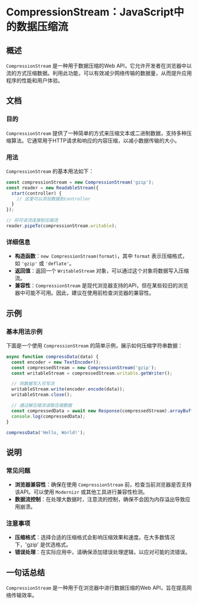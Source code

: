 <!--
Meta Description: # CompressionStream：JavaScript中的数据压缩流 ## 概述 `CompressionStream` 是一种用于数据压缩的Web API，它允许开发者在浏览器中以流的方式压缩数据。利用此功能，可以有效减少网络传输的数据量，从而提升应用程序的性能和用户体验。 ## 文档 ##...
Meta Keywords: compressionstream, const, new, gzip, writablestream
-->

# CompressionStream：JavaScript中的数据压缩流

## 概述
`CompressionStream` 是一种用于数据压缩的Web API，它允许开发者在浏览器中以流的方式压缩数据。利用此功能，可以有效减少网络传输的数据量，从而提升应用程序的性能和用户体验。

## 文档
### 目的
`CompressionStream` 提供了一种简单的方式来压缩文本或二进制数据，支持多种压缩算法。它通常用于HTTP请求和响应的内容压缩，以减小数据传输的大小。

### 用法
`CompressionStream` 的基本用法如下：

```javascript
const compressionStream = new CompressionStream('gzip');
const reader = new ReadableStream({
  start(controller) {
    // 这里可以添加数据到controller
  }
});

// 将可读流连接到压缩流
reader.pipeTo(compressionStream.writable);
```

### 详细信息
- **构造函数**：`new CompressionStream(format)`，其中 `format` 表示压缩格式，如 `'gzip'` 或 `'deflate'`。
- **返回值**：返回一个 `WritableStream` 对象，可以通过这个对象将数据写入压缩流。
- **兼容性**：`CompressionStream` 是现代浏览器支持的API，但在某些较旧的浏览器中可能不可用。因此，建议在使用前检查浏览器的兼容性。

## 示例
### 基本用法示例
下面是一个使用 `CompressionStream` 的简单示例，展示如何压缩字符串数据：

```javascript
async function compressData(data) {
  const encoder = new TextEncoder();
  const compressedStream = new CompressionStream('gzip');
  const writableStream = compressedStream.writable.getWriter();

  // 将数据写入可写流
  writableStream.write(encoder.encode(data));
  writableStream.close();

  // 通过解压缩流读取压缩数据
  const compressedData = await new Response(compressedStream).arrayBuffer();
  console.log(compressedData);
}

compressData('Hello, World!');
```

## 说明
### 常见问题
- **浏览器兼容性**：确保在使用 `CompressionStream` 前，检查当前浏览器是否支持该API。可以使用 `Modernizr` 或其他工具进行兼容性检测。
- **数据流控制**：在处理大数据时，注意流的控制，确保不会因为内存溢出导致应用崩溃。

### 注意事项
- **压缩格式**：选择合适的压缩格式会影响压缩效果和速度。在大多数情况下，'gzip' 是优选格式。
- **错误处理**：在实际应用中，请确保添加错误处理逻辑，以应对可能的流错误。

## 一句话总结
`CompressionStream` 是一种用于在浏览器中进行数据压缩的Web API，旨在提高网络传输效率。